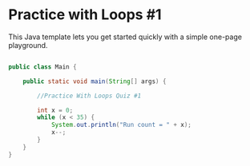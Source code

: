 # Practice with Loops #1

This Java template lets you get started quickly with a simple one-page playground.

```java runnable

public class Main {

    public static void main(String[] args) {

        //Practice With Loops Quiz #1

        int x = 0;
        while (x < 35) {   
            System.out.println("Run count = " + x);   
            x--;
        }
    }
}
```